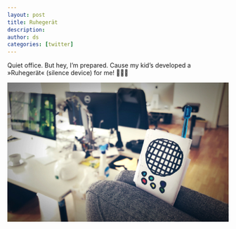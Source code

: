 ```yaml
---
layout: post
title: Ruhegerät
description:
author: ds
categories: [twitter]
---
```


Quiet office. But hey, I’m prepared. Cause my kid’s developed a »Ruhegerät« (silence device) for me! 👱🏻‍♀️

![Bild vom Ruhegerät](/content/images/2019/02/ruhegeraet.jpg)
